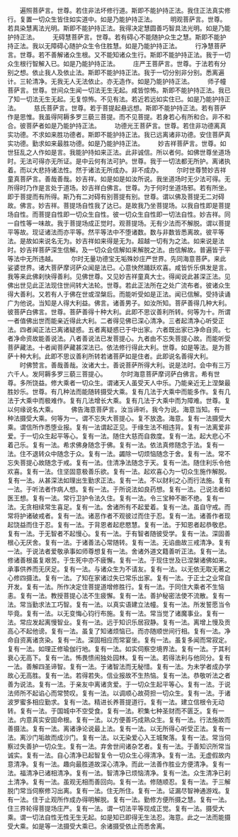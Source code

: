 <!-- { "loadSidebar": true } -->
　　遍照菩萨言。世尊。若住非法坏修行道。斯即不能护持正法。我住正法真实修行。复置一切众生皆住如实道中。如是乃能护持正法。
　　明观菩萨言。世尊。若具染慧离法光明。斯即不能护持正法。我得决定慧圆善巧智具法光明。如是乃能护持正法。
　　无碍慧菩萨言。世尊。若有碍心不能随护众生之慧。斯即不能护持正法。我以无障碍心随护众生令住胜慧。如是乃能护持正法。
　　行净慧菩萨言。世尊。若不善解诸众生根。又不能知诸众生行。斯即不能护持正法。我于一切众生根行智解入已。如是乃能护持正法。
　　庄严王菩萨言。世尊。于法若有分别之想。依止我人及依止法。斯即不能护持正法。我于一切分别非分别。悉离遍计。三轮清净。无我无人无法依止。亦无造作。如是乃能护持正法。
　　师子幢菩萨言。世尊。世间众生闻一切法无生无起。咸皆惊怖。斯即不能护持正法。我已了知一切法无生无起。无复惊怖。不见有法。若近若远如实住已。如是乃能护持正法。
　　慈氏菩萨言。世尊。若于菩提起悬远想。斯即不能护持正法。若有菩萨作是思惟。我虽得阿耨多罗三藐三菩提。而不见菩提。若身若心有所和合。非不和合。彼菩萨者如是乃能护持正法。
　　功德光王菩萨言。世尊。若住非功德离真实功德。不求如来胜功德者。斯即不能护持正法。我已远离诸非功德。安住菩萨真实功德。勤求如来最胜功德。如是乃能护持正法。
　　妙吉祥菩萨言。世尊。如世狂乱之人作如是言。我能护持如来正法。此非诚信。所以者何。如佛世尊坐道场时。无法可得亦无所证。是中云何有法可护。世尊。我于一切法都无所护。离诸执着。而以大悲持诸法性。然于诸法无所成办。非不成办。
　　尔时世尊赞妙吉祥童真菩萨言。善哉善哉。妙吉祥。如是如是如汝所说。我坐道场时无少法可得。无所得时乃作是言处于道场。妙吉祥白佛言。世尊。为于何时坐道场邪。若有所坐。即于菩提而有所得。斯乃有二对碍有别菩提有别。世尊。谓以佛及菩提无二对碍故。佛言。妙吉祥。菩提场自性我了达已。是故我乃坐菩提场。以我自性即是菩提场自性。而菩提自性即一切众生自性。彼一切众生自性即一切法自性。妙吉祥。同一自性等一味故。我于菩提场成正觉时。观菩提场。无有少法而不解脱。谓以菩提平等故。现证诸法而亦平等。然平等法中不堕诸数。数与非数皆悉离故。彼平等法。是故如来说名无为。妙吉祥如来得是无为。超越一切有为之法。如来说是法时。妙吉祥菩萨深生信解。及一切众会信解如来解脱之法。由信解故。普遍皆于平等法中无所违越。
　　尔时无量功德宝无垢殊妙庄严世界。先同海意菩萨。来此娑婆世界。诸大菩萨摩诃萨众闻是法已。心意快然踊跃欢喜。咸皆忻乐俱发是言。我等来此佛刹快得善利。见佛世尊。又见妙吉祥童真大士。得闻说此甚深正法。见佛出世见此正法现住世间转大法轮。世尊。若此正法所在之处广流布者。彼诸众生得大善利。又若有人于佛在世或涅槃后。而能听受如是正法。闻已信解。受持读诵广为他说。当知是人得大利益。佛言。诸善男子。如汝所知。菩萨善得几种大利。彼菩萨白佛言。世尊。菩萨善得十种大利。此即不思议善利所转。何等为十。所谓一者值佛出世而能亲近得此大利。二者得见佛已深心清净。三者起清净心听受正法。四者闻正法已离诸疑惑。五者离疑惑已于中出家。六者既出家已净命自资。七者净命资故能善说法。八者善说法已发菩提心。九者由不忘失菩提心故。而能听受菩萨藏法。十者闻菩萨藏甚深法已。依法修行得此大利。世尊。如是等法。是为菩萨十种大利。此即不思议善利所转若诸菩萨如是住者。此即说名善得大利。
　　时佛赞言。善哉善哉。汝诸大士。善说菩萨所得大利。说是法时。会中有三万六千人。发阿耨多罗三藐三菩提心。
　　尔时海意菩萨摩诃萨白佛言。希有世尊。多所饶益。修大乘者一切众生。谓诸天人虽受天人中乐。乃能亲近无上涅槃最胜妙乐。世尊。有几种法而能随转摄受大乘。复有几法于大乘中而能多作。复有几法于大乘中而极难作。复有几法增长大乘。复有几法于大乘中而为障难。世尊。复以何缘说名大乘。
　　佛告海意菩萨言。汝当谛听。我今为说。海意当知。有一种法摄受大乘。何等为一。谓不忘失大菩提心。复不放逸。海意。复有一法摄受大乘。谓信所作悉堕业报。复有一法谓起正见。于缘生法不相违背。复有一法离爱非爱。于一切众生起平等心。复有一法。随住大慈而自救度。复有一法。起大悲心不着己乐。复有一法。希求佛身随念于佛。复有一法。依法真修随念于法。复有一法。住不退转众中随念于众。复有一法。蠲除一切烦恼随念于舍。复有一法。常不忘失菩提心故随念于戒。复有一法。住清净法随念于天。复有一法。随住利乐令他欢喜。复有一法。住坚固意极善乐欲。复有一法。起欢喜心为一切众生施作解脱。复有一法。从甚深法如理出生勤求正法。复有一法。不以财利之心而行法施。复有一法。于听法者作病人想。复有一法。于所说法如良药想。复有一法。己说法者如医王想。复有一法。常行卫护令法久住。复有一法。令三宝种不断不绝。复有一法。无贪相续常生喜足。复有一法。舍诸所有不起爱着。复有一法。虽自守戒。而常将护诸破戒者。复有一法。诸恶作者不观彼过而住于忍。复有一法。诸善作者现起饶益而住于忍。复有一法。于背恩者起悲愍慧。复有一法。于知恩者起恭敬悲。复有一法。于无智者不起慢心。复有一法。于有智者随彼受学。复有一法。深固善根心无厌舍。复有一法。于诸善法心常随转。复有一法。无谄曲故三戒清净。复有一法。于说法者爱敬承事如师尊想复有一法。舍诸外道文籍善听正法。复有一法。修诸善根虽复艰苦。于生死中亦不疲懈。复有一法。于现住世及已涅槃诸佛如来。承事供养而无厌足。复有一法。与诸众生为不请友。复有一法。以无依无取无著之心修四摄法。复有一法。了知在家诸过失已常乐出家。复有一法。于正士之业常自开发。复有一法。所作决定住菩提道增修胜行。复有一法。于同住大乘者不生恼恚。复有一法。教授菩提心法不生疲懈。复有一法。善护秘密法使不流散。复有一法。常当勤求法工巧智。复有一法。以真实语建立法幢。复有一法。所发誓愿当令毕竟。复有一法。以无变悔心钧行布施。复有一法。常当觉了诸魔事业。复有一法。常应发起离慢智业。复有一法。远于知识乐居寂静。复有一法。离增上慢及贡高心不起他谤。复有一法。虽复了知诸烦恼已。而亦随顺世间行相。复有一法。净命自资离诸贪染。复有一法。深固相应而常宴坐。复有一法。虽复多闻而常寂定。复有一法。如理正修瑜伽行地。复有一法。如实伺察空境界法。复有一法。于其利衰心无高下。复有一法。怖畏愦闹独处园林。复有一法。若得法利与他同分。复有一法。善解四圣谛智。复有一法。于诸智法而无秘惜。复有一法。为未学者成办学故心无高胜。复有一法。若得若失。信业报故不生热恼。复有一法。恭敬听法之者善为说法。复有一法。于亲友中离诸贪爱。于一切众生起平等心。复有一法。于说法师所不起谄心而常赞叹。复有一法。以调顺心故荷担一切众生。复有一法。于诸波罗蜜多相应勤求。复有一法。精进长养菩提道行。复有一法。建立信根令无动转。复有一法。于国城中不空受食。复有一法。积集七种圣财而不匮乏。复有一法。内意真实安固命根。复有一法。以方便善巧成熟众生。复有一法。行法施故而善摄法。复有一法。离诸诤论说最上法。复有一法。以无所得心听受正法。复有一法。离沙门垢故而成沙门。复有一法。以无染爱心入王城聚落。复有一法。常当伺察过失善护一切众生。复有一法。弃舍世间诸杂艺者。复有一法。于善知识所常当诚实。复有一法。自心清净已起智复令一切众生心得清净。复有一法。无虚假故内意清净。复有一法。趣向最胜道故深心清净。而此一法善作胜业方便清净。复有一法。福清净已诸相清净。复有一法。智清净已烦恼清净。复有一法。众生清净已刹土清净。复有一法。虽观无相而善回向。复有一法。修随顺忍。复有一法。于三解脱门常当伺察修习出离。复有一法。住无所住。复有一法。证漏尽智神通游戏。复有一法。住于止观所作成办得明解脱。复有一法。勤修方便所摄之慧。复有一法。住三界轮得菩提场庄严。复有一法。谓一切法平等现成正觉。复有一法。摄受大乘。谓一切法自性无性无生无起。如是知已即得无生法忍。海意。此之一法而能摄受大乘。如是等一法摄受大乘已。余诸摄受依止而悉舍离。
